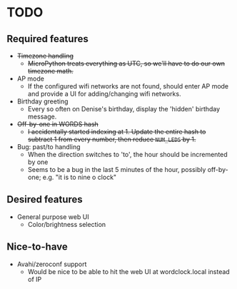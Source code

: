 # TODO
## Required features
* ~~Timezone handling~~
	* ~~MicroPython treats everything as UTC, so we'll have to do our own timezone math.~~
* AP mode
	* If the configured wifi networks are not found, should enter AP mode and provide a UI for adding/changing wifi networks.
* Birthday greeting
	* Every so often on Denise's birthday, display the 'hidden' birthday message.
* ~~Off-by-one in WORDS hash~~
	* ~~I accidentally started indexing at 1.  Update the entire hash to subtract 1 from every number, then reduce `NUM_LEDS` by 1.~~
* Bug: past/to handling
  * When the direction switches to 'to', the hour should be incremented by one
  * Seems to be a bug in the last 5 minutes of the hour, possibly off-by-one; e.g. "it is to nine o clock"

## Desired features
* General purpose web UI
	* Color/brightness selection

## Nice-to-have
* Avahi/zeroconf support
	* Would be nice to be able to hit the web UI at wordclock.local instead of IP
